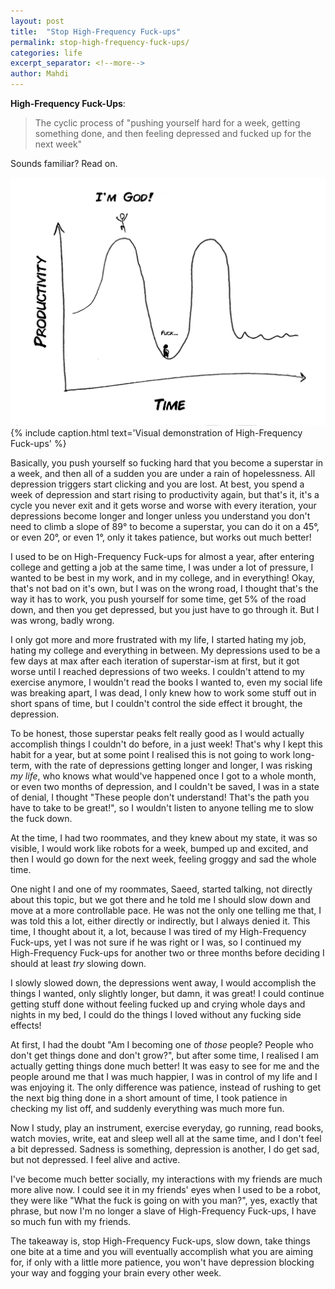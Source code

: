```yaml
---
layout: post
title:  "Stop High-Frequency Fuck-ups"
permalink: stop-high-frequency-fuck-ups/
categories: life
excerpt_separator: <!--more-->
author: Mahdi
---
```


**High-Frequency Fuck-Ups**:

> The cyclic process of "pushing yourself hard for a week, getting something done, and then feeling depressed and fucked up
 for the next week"
 
Sounds familiar? Read on.

![High-Frequency Fuck-ups](/img/productivity-chart.jpg)
{% include caption.html text='Visual demonstration of High-Frequency Fuck-ups' %}

<!--more-->

Basically, you push yourself so fucking hard that you become a superstar in a week, and then all of a sudden
you are under a rain of hopelessness. All depression triggers start clicking and you are
lost. At best, you spend a week of depression and start rising to productivity again, but that's it,
it's a cycle you never exit and it gets worse and worse with every iteration, your depressions become longer
and longer unless you understand you don't need to climb a slope of 89° to become a superstar,
you can do it on a 45°, or even 20°, or even 1°, only it takes patience, but works out much better!

I used to be on High-Frequency Fuck-ups for almost a year, after entering college and getting a job at the same time,
I was under a lot of pressure, I wanted to be best in my work, and in my college, and in everything! Okay, that's not
bad on it's own, but I was on the wrong road, I thought that's the way it has to work, you push yourself for some time,
get 5% of the road down, and then you get depressed, but you just have to go through it. But I was wrong, badly wrong.

I only got more and more frustrated with my life, I started hating my job, hating my college and everything in between.
My depressions used to be a few days at max after each iteration of superstar-ism at first, but it got worse until I reached depressions
of two weeks. I couldn't attend to my exercise anymore, I wouldn't read the books I wanted to, even my social life was
breaking apart, I was dead, I only knew how to work some stuff out in short spans of time, but I couldn't control the
side effect it brought, the depression.

To be honest, those superstar peaks felt really good as I would actually accomplish things I couldn't do before, in a just week!
That's why I kept this habit for a year, but at some point I realised this is not going to work long-term, with the rate of
depressions getting longer and longer, I was risking _my life_, who knows what would've happened once I got to a whole month,
or even two months of depression, and I couldn't be saved, I was in a state of denial, I thought 
"These people don't understand! That's the path you have to take to be great!", so I wouldn't listen to anyone telling me to slow the fuck down.

At the time, I had two roommates, and they knew about my state, it was so visible, I would work like robots for a week, bumped up
and excited, and then I would go down for the next week, feeling groggy and sad the whole time.

One night I and one of my roommates, Saeed, started talking, not directly about this topic, but we got there and he told me
I should slow down and move at a more controllable pace. He was not the only one telling me that, I was told this a lot,
either directly or indirectly, but I always denied it. This time, I thought about it, a lot, because I was tired of my High-Frequency Fuck-ups,
yet I was not sure if he was right or I was, so I continued my High-Frequency Fuck-ups for another two or three months
before deciding I should at least _try_ slowing down.

I slowly slowed down, the depressions went away, I would accomplish the things I wanted, only slightly longer, but damn, it was great!
I could continue getting stuff done without feeling fucked up and crying whole days and nights in my bed, I could do the things I loved
without any fucking side effects!

At first, I had the doubt "Am I becoming one of _those_ people? People who don't get things done and don't grow?", but after some time,
I realised I am actually getting things done much better! It was easy to see for me and the people around me that I was much happier,
I was in control of my life and I was enjoying it. The only difference was patience, instead of rushing to get the next big thing done
in a short amount of time, I took patience in checking my list off, and suddenly everything was much more fun.

Now I study, play an instrument, exercise everyday, go running, read books, watch movies, write, eat and sleep well all at the same time,
and I don't feel a bit depressed. Sadness is something, depression is another, I do get sad, but not depressed. I feel alive and active.

I've become much better socially, my interactions with my friends are much more alive now. I could see it in my friends' eyes when I used to
be a robot, they were like "What the fuck is going on with you man?", yes, exactly that phrase, but now I'm no longer a slave of High-Frequency Fuck-ups,
I have so much fun with my friends.

The takeaway is, stop High-Frequency Fuck-ups, slow down, take things one bite at a time and you will eventually accomplish what you are aiming for,
if only with a little more patience, you won't have depression blocking your way and fogging your brain every other week.
